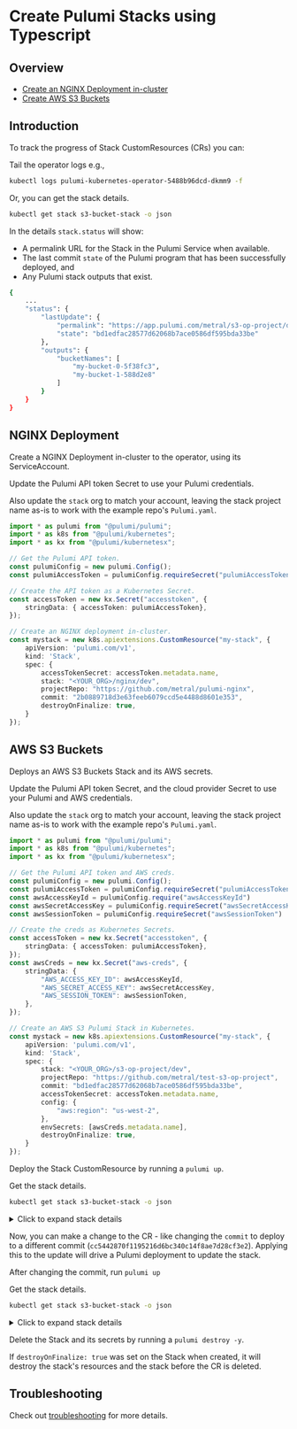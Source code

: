 # Create Pulumi Stacks using Typescript

## Overview

- [Create an NGINX Deployment in-cluster](#nginx-deployment)
- [Create AWS S3 Buckets](#aws-s3-buckets)

## Introduction

To track the progress of Stack CustomResources (CRs) you can:

Tail the operator logs e.g.,

```bash
kubectl logs pulumi-kubernetes-operator-5488b96dcd-dkmm9 -f
```

Or, you can get the stack details.

```bash
kubectl get stack s3-bucket-stack -o json
```

In the details `stack.status` will show:

- A permalink URL for the Stack in the Pulumi Service when available.
- The last commit `state` of the Pulumi program that has been successfully deployed, and
- Any Pulumi stack outputs that exist. 

```bash
{
    ...
    "status": {
        "lastUpdate": {
            "permalink": "https://app.pulumi.com/metral/s3-op-project/dev/updates/1",
            "state": "bd1edfac28577d62068b7ace0586df595bda33be"
        },
        "outputs": {
            "bucketNames": [
                "my-bucket-0-5f38fc3",
                "my-bucket-1-588d2e8"
            ]
        }
    }
}
```

## NGINX Deployment

Create a NGINX Deployment in-cluster to the operator, using its ServiceAccount.

Update the Pulumi API token Secret to use your Pulumi credentials.

Also update the `stack` org to match your account, leaving the stack project name as-is to work with the example repo's `Pulumi.yaml`. 

```typescript
import * as pulumi from "@pulumi/pulumi";
import * as k8s from "@pulumi/kubernetes";
import * as kx from "@pulumi/kubernetesx";

// Get the Pulumi API token.
const pulumiConfig = new pulumi.Config();
const pulumiAccessToken = pulumiConfig.requireSecret("pulumiAccessToken")

// Create the API token as a Kubernetes Secret.
const accessToken = new kx.Secret("accesstoken", {
    stringData: { accessToken: pulumiAccessToken},
});

// Create an NGINX deployment in-cluster.
const mystack = new k8s.apiextensions.CustomResource("my-stack", {
    apiVersion: 'pulumi.com/v1',
    kind: 'Stack',
    spec: {
        accessTokenSecret: accessToken.metadata.name,
        stack: "<YOUR_ORG>/nginx/dev",
        projectRepo: "https://github.com/metral/pulumi-nginx",
        commit: "2b0889718d3e63feeb6079ccd5e4488d8601e353",
        destroyOnFinalize: true,
    }
});
```

## AWS S3 Buckets

Deploys an AWS S3 Buckets Stack and its AWS secrets.

Update the Pulumi API token Secret, and the cloud provider Secret to use
your Pulumi and AWS credentials.

Also update the `stack` org to match your account, leaving the stack project name as-is to work with the example repo's `Pulumi.yaml`. 

```typescript
import * as pulumi from "@pulumi/pulumi";
import * as k8s from "@pulumi/kubernetes";
import * as kx from "@pulumi/kubernetesx";

// Get the Pulumi API token and AWS creds.
const pulumiConfig = new pulumi.Config();
const pulumiAccessToken = pulumiConfig.requireSecret("pulumiAccessToken")
const awsAccessKeyId = pulumiConfig.require("awsAccessKeyId")
const awsSecretAccessKey = pulumiConfig.requireSecret("awsSecretAccessKey")
const awsSessionToken = pulumiConfig.requireSecret("awsSessionToken")

// Create the creds as Kubernetes Secrets.
const accessToken = new kx.Secret("accesstoken", {
    stringData: { accessToken: pulumiAccessToken},
});
const awsCreds = new kx.Secret("aws-creds", {
	stringData: { 
		"AWS_ACCESS_KEY_ID": awsAccessKeyId,
		"AWS_SECRET_ACCESS_KEY": awsSecretAccessKey,
		"AWS_SESSION_TOKEN": awsSessionToken,
	},
});

// Create an AWS S3 Pulumi Stack in Kubernetes.
const mystack = new k8s.apiextensions.CustomResource("my-stack", {
    apiVersion: 'pulumi.com/v1',
    kind: 'Stack',
    spec: {
        stack: "<YOUR_ORG>/s3-op-project/dev",
        projectRepo: "https://github.com/metral/test-s3-op-project",
        commit: "bd1edfac28577d62068b7ace0586df595bda33be",
        accessTokenSecret: accessToken.metadata.name,
        config: {
            "aws:region": "us-west-2",
        },
        envSecrets: [awsCreds.metadata.name],
        destroyOnFinalize: true,
    }
});
```

Deploy the Stack CustomResource by running a `pulumi up`.

Get the stack details.

```bash
kubectl get stack s3-bucket-stack -o json
```

<details>
<summary>Click to expand stack details</summary>

```json
{
    "apiVersion": "pulumi.com/v1",
    "kind": "Stack",
    "metadata": {
        "finalizers": [
            "finalizer.stack.pulumi.com"
        ],
        "generation": 1,
        "name": "s3-bucket-stack",
        "namespace": "default",
        "resourceVersion": "10967723",
        "selfLink": "/apis/pulumi.com/v1/namespaces/default/stacks/s3-bucket-stack",
        "uid": "84166e1e-be47-47f8-8b6c-01474c37485b"
    },
    "spec": {
        "accessTokenSecret": "pulumi-api-secret-itolsj",
        "commit": "bd1edfac28577d62068b7ace0586df595bda33be",
        "config": {
            "aws:region": "us-east-2"
        },
        "destroyOnFinalize": true,
        "envSecrets": [
            "pulumi-aws-secrets-ont5hl"
        ],
        "projectRepo": "https://github.com/metral/test-s3-op-project",
        "stack": "metral/s3-op-project/dev"
    },
    "status": {
        "lastUpdate": {
            "permalink": "https://app.pulumi.com/metral/s3-op-project/dev/updates/1",
            "state": "bd1edfac28577d62068b7ace0586df595bda33be"
        },
        "outputs": {
            "bucketNames": [
                "my-bucket-0-5f38fc3",
                "my-bucket-1-588d2e8"
            ]
        }
    }
}
```
</details>

Now, you can make a change to the CR - like changing the `commit` to deploy to a different commit (`cc5442870f1195216d6bc340c14f8ae7d28cf3e2`). Applying this to the update will drive a Pulumi deployment to update the stack.

After changing the commit, run `pulumi up`

Get the stack details.

```bash
kubectl get stack s3-bucket-stack -o json
```

<details>
<summary>Click to expand stack details</summary>

```json
{
    "apiVersion": "pulumi.com/v1",
    "kind": "Stack",
    "metadata": {
        "finalizers": [
            "finalizer.stack.pulumi.com"
        ],
        "generation": 2,
        "name": "s3-bucket-stack",
        "namespace": "default",
        "resourceVersion": "10971321",
        "selfLink": "/apis/pulumi.com/v1/namespaces/default/stacks/s3-bucket-stack",
        "uid": "84166e1e-be47-47f8-8b6c-01474c37485b"
    },
    "spec": {
        "accessTokenSecret": "pulumi-api-secret-itolsj",
        "commit": "cc5442870f1195216d6bc340c14f8ae7d28cf3e2",
        "config": {
            "aws:region": "us-east-2"
        },
        "destroyOnFinalize": true,
        "envSecrets": [
            "pulumi-aws-secrets-ont5hl"
        ],
        "projectRepo": "https://github.com/metral/test-s3-op-project",
        "stack": "metral/s3-op-project/dev"
    },
    "status": {
        "lastUpdate": {
            "permalink": "https://app.pulumi.com/metral/s3-op-project/dev/updates/2",
            "state": "cc5442870f1195216d6bc340c14f8ae7d28cf3e2"
        },
        "outputs": {
            "bucketNames": [
                "my-bucket-0-5f38fc3",
                "my-bucket-1-588d2e8",
                "my-bucket-2-192f8e9"
            ]
        }
    }
}
```
</details>

Delete the Stack and its secrets by running a `pulumi destroy -y`.

If `destroyOnFinalize: true` was set on the Stack when created, it will destroy the stack's resources and the stack before the CR is deleted.

## Troubleshooting

Check out [troubleshooting](./troubleshooting.md) for more details.
